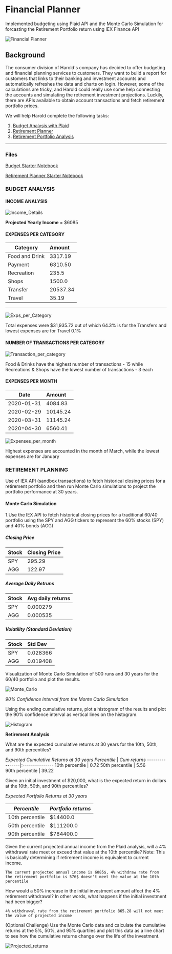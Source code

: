# Financial Planner

Implemented budgeting using Plaid API and the Monte Carlo Simulation for forcasting the Retirement Portfolio return using IEX Finance API

![Financial Planner](Images/financial-planner.png)

## Background

The consumer division of Harold's company has decided to offer budgeting and financial planning services to customers. They want to build a report for customers that links to their banking and investment accounts and automatically refreshes the data and charts on login. However, some of the calculations are tricky, and Harold could really use some help connecting the accounts and simulating the retirement investment projections. Luckily, there are APIs available to obtain account transactions and fetch retirement portfolio prices.

We will help Harold complete the following tasks:

1. [Budget Analysis with Plaid](#Budget-Analysis)
2. [Retirement Planner](#Retirement-Planner)
3. [Retirement Portfolio Analysis](#Retirement-Analysis)

- - -

### Files

[Budget Starter Notebook](Starter_Code/account_summary.ipynb)

[Retirement Planner Starter Notebook](Starter_Code/portfolio_planner.ipynb)

### BUDGET ANALYSIS

#### INCOME ANALYSIS
![Income_Details](Images/Income_Details.PNG)

**Projected Yearly Income** = $6085

#### EXPENSES PER CATEGORY
**Category**    |      **Amount**
----------------|:---------------
Food and Drink  |       3317.19
Payment         |       6310.50
Recreation      |       235.5
Shops           |       1500.0
Transfer        |       20537.34
Travel          |       35.19
---------------------------------

![Exps_per_Category](Images/Exps_per_category.PNG)

Total expenses were $31,935.72 out of which 64.3% is for the Transfers and lowest expenses are for Travel 0.1% 

#### NUMBER OF TRANSACTIONS PER CATEGORY

![Transaction_per_category](Images/Transaction_per_category.PNG)

Food & Drinks have the highest number of transactions - 15 while Recreations & Shops have the lowest number of transactions - 3 each

#### EXPENSES PER MONTH

**Date**        |      **Amount**
----------------|:---------------
2020-01-31      |     4084.83
2020-02-29      |    10145.24
2020-03-31      |      11145.24
2020=04-30      |    6560.41


![Expenses_per_month](Images/Expenses_per_month.PNG)

Highest expenses are accounted in the month of March, while the lowest expenses are for January

### RETIREMENT PLANNING

Use of IEX API (sandbox transactions) to fetch historical closing prices for a retirement portfolio and then run Monte Carlo simulations to project the portfolio performance at 30 years. 

#### Monte Carlo Simulation

1.Use the IEX API to fetch historical closing prices for a traditional 60/40 portfolio using the SPY and AGG tickers to represent the 60% stocks (SPY) and 40% bonds (AGG)

##### Closing Price

**Stock**       | **Closing Price**
----------------|:---------------
SPY             |     295.29 
AGG             |     122.97

##### Average Daily Retruns

**Stock**       | **Avg daily returns**
----------------|:---------------
SPY             |       0.000279
AGG             |       0.000535

##### Volatility (Standard Deviation)

**Stock**       | **Std Dev**
----------------|:---------------
SPY             |   0.028366
AGG             |   0.019408


Visualization of Monte Carlo Simulation of 500 runs and 30 years for the 60/40 portfolio and plot the results.

![Monte_Carlo](Images/Monte_Carlo.PNG)

*90% Confidence Interval from the Monte Carlo Simulation*

Using the ending cumulative returns, plot a histogram of the results and plot the 90% confidence interval as vertical lines on the histogram.

![Histogram](Images/Histogram.PNG)

**Retirement Analysis**

What are the expected cumulative returns at 30 years for the 10th, 50th, and 90th percentiles?

*Expected Cumulative Returns at 30 years*
*Percentile*    | *Cum returns*
----------------|:---------------
10th percentile |   0.72
50th percentile |   5.56  
90th percentile |   39.22


Given an initial investment of $20,000, what is the expected return in dollars at the 10th, 50th, and 90th percentiles?

*Expected Portfolio Returns at 30 years*

*Percentile*    | *Portfolio returns*
----------------|:---------------
10th percentile |   $14400.0
50th percentile |   $111200.0
90th percentile |   $784400.0


Given the current projected annual income from the Plaid analysis, will a 4% withdrawal rate meet or exceed that value at the 10th percentile? Note: This is basically determining if retirement income is equivalent to current income.
```
The current projected annual income is 6085$, 4% withdraw rate from the retirement portfolio is 576$ doesn't meet the value at the 10th percentile
```
How would a 50% increase in the initial investment amount affect the 4% retirement withdrawal? In other words, what happens if the initial investment had been bigger?
```
4% withdrawal rate from the retirement portfolio 865.28 will not meet the value of projected income
```

(Optional Challenge) Use the Monte Carlo data and calculate the cumulative returns at the 5%, 50%, and 95% quartiles and plot this data as a line chart to see how the cumulative returns change over the life of the investment.

![Projected_returns](Images/Projected_returns.PNG)

